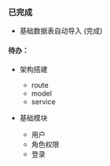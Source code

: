 ### 已完成

* 基础数据表自动导入 (完成)


#### 待办：
* 架构搭建
    * route
    * model
    * service


* 基础模块
    * 用户
    * 角色权限
    * 登录